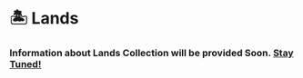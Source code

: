 # 🏝 Lands

### Information about Lands Collection will be provided Soon. [Stay Tuned!](https://discord.com/invite/dPNE6fK4S4)
